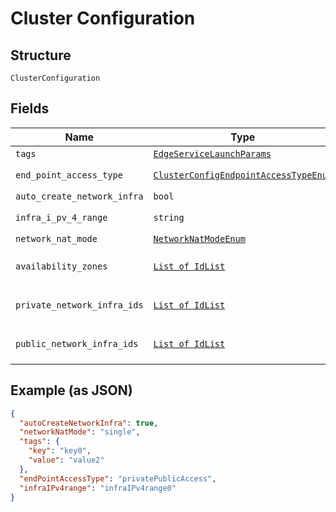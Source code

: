 
# Cluster Configuration

## Structure

`ClusterConfiguration`

## Fields

| Name | Type | Tags | Description |
|  --- | --- | --- | --- |
| `tags` | [`EdgeServiceLaunchParams`](../../doc/models/edge-service-launch-params.md) | Optional | - |
| `end_point_access_type` | [`ClusterConfigEndpointAccessTypeEnum`](../../doc/models/cluster-config-endpoint-access-type-enum.md) | Optional | **Default**: `'privateAccess'` |
| `auto_create_network_infra` | `bool` | Optional | **Default**: `True` |
| `infra_i_pv_4_range` | `string` | Optional | **Default**: `'192.168.0.0/16'` |
| `network_nat_mode` | [`NetworkNatModeEnum`](../../doc/models/network-nat-mode-enum.md) | Optional | **Default**: `'single'` |
| `availability_zones` | [`List of IdList`](../../doc/models/id-list.md) | Optional | **Constraints**: *Maximum Items*: `100` |
| `private_network_infra_ids` | [`List of IdList`](../../doc/models/id-list.md) | Optional | **Constraints**: *Maximum Items*: `100` |
| `public_network_infra_ids` | [`List of IdList`](../../doc/models/id-list.md) | Optional | **Constraints**: *Maximum Items*: `100` |

## Example (as JSON)

```json
{
  "autoCreateNetworkInfra": true,
  "networkNatMode": "single",
  "tags": {
    "key": "key0",
    "value": "value2"
  },
  "endPointAccessType": "privatePublicAccess",
  "infraIPv4range": "infraIPv4range0"
}
```


